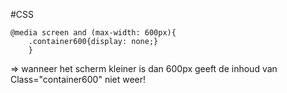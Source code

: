 #CSS 
```
@media screen and (max-width: 600px){
	.container600{display: none;}
	}
```
=> wanneer het scherm kleiner is dan 600px geeft de inhoud van Class="container600" niet weer!
